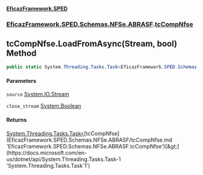 #### [EficazFramework.SPED](EficazFrameworkSPED.md 'EficazFramework SPED')
### [EficazFramework.SPED.Schemas.NFSe.ABRASF](EficazFramework.SPED.Schemas.NFSe.ABRASF.md 'EficazFramework.SPED.Schemas.NFSe.ABRASF').[tcCompNfse](EficazFramework.SPED.Schemas.NFSe.ABRASF/tcCompNfse.md 'EficazFramework.SPED.Schemas.NFSe.ABRASF.tcCompNfse')

## tcCompNfse.LoadFromAsync(Stream, bool) Method

```csharp
public static System.Threading.Tasks.Task<EficazFramework.SPED.Schemas.NFSe.ABRASF.tcCompNfse> LoadFromAsync(System.IO.Stream source, bool close_stream=true);
```
#### Parameters

<a name='EficazFramework.SPED.Schemas.NFSe.ABRASF.tcCompNfse.LoadFromAsync(System.IO.Stream,bool).source'></a>

`source` [System.IO.Stream](https://docs.microsoft.com/en-us/dotnet/api/System.IO.Stream 'System.IO.Stream')

<a name='EficazFramework.SPED.Schemas.NFSe.ABRASF.tcCompNfse.LoadFromAsync(System.IO.Stream,bool).close_stream'></a>

`close_stream` [System.Boolean](https://docs.microsoft.com/en-us/dotnet/api/System.Boolean 'System.Boolean')

#### Returns
[System.Threading.Tasks.Task&lt;](https://docs.microsoft.com/en-us/dotnet/api/System.Threading.Tasks.Task-1 'System.Threading.Tasks.Task`1')[tcCompNfse](EficazFramework.SPED.Schemas.NFSe.ABRASF/tcCompNfse.md 'EficazFramework.SPED.Schemas.NFSe.ABRASF.tcCompNfse')[&gt;](https://docs.microsoft.com/en-us/dotnet/api/System.Threading.Tasks.Task-1 'System.Threading.Tasks.Task`1')